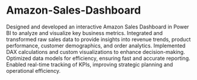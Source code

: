 # Amazon-Sales-Dashboard
Designed and developed an interactive Amazon Sales Dashboard in Power BI to analyze and visualize key business metrics. Integrated and transformed raw sales data to provide insights into revenue trends, product performance, customer demographics, and order analytics. Implemented DAX calculations and custom visualizations to enhance decision-making. Optimized data models for efficiency, ensuring fast and accurate reporting. Enabled real-time tracking of KPIs, improving strategic planning and operational efficiency.
